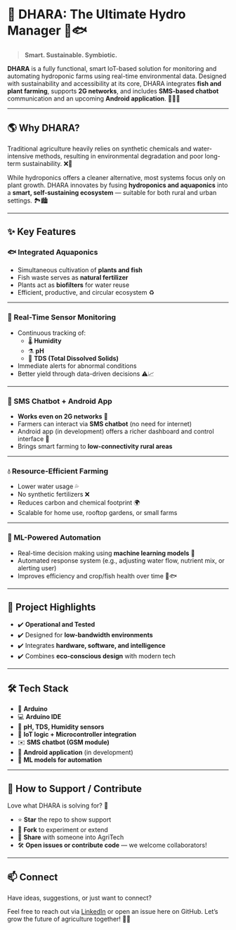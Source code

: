 # 🌿 DHARA: The Ultimate Hydro Manager 🌊🐟

> **Smart. Sustainable. Symbiotic.**

**DHARA** is a fully functional, smart IoT-based solution for monitoring and automating hydroponic farms using real-time environmental data. Designed with sustainability and accessibility at its core, DHARA integrates **fish and plant farming**, supports **2G networks**, and includes **SMS-based chatbot** communication and an upcoming **Android application**. 🌱📡📲

---

## 🌎 Why DHARA?

Traditional agriculture heavily relies on synthetic chemicals and water-intensive methods, resulting in environmental degradation and poor long-term sustainability. ❌🌾

While hydroponics offers a cleaner alternative, most systems focus only on plant growth. DHARA innovates by fusing **hydroponics and aquaponics** into a **smart, self-sustaining ecosystem** — suitable for both rural and urban settings. 🏞️🏙️

---

## ✨ Key Features

### 🐟 Integrated Aquaponics
- Simultaneous cultivation of **plants and fish**
- Fish waste serves as **natural fertilizer**
- Plants act as **biofilters** for water reuse
- Efficient, productive, and circular ecosystem ♻️

---

### 📡 Real-Time Sensor Monitoring
- Continuous tracking of:
  - 🌡️ **Humidity**
  - ⚗️ **pH**
  - 🧪 **TDS (Total Dissolved Solids)**
- Immediate alerts for abnormal conditions
- Better yield through data-driven decisions ⚠️📈

---

### 📲 SMS Chatbot + Android App
- **Works even on 2G networks** 🚦
- Farmers can interact via **SMS chatbot** (no need for internet)
- Android app (in development) offers a richer dashboard and control interface 📱
- Brings smart farming to **low-connectivity rural areas**

---

### 💧 Resource-Efficient Farming
- Lower water usage 💦
- No synthetic fertilizers ❌
- Reduces carbon and chemical footprint 🌍
- Scalable for home use, rooftop gardens, or small farms

---

### 🤖 ML-Powered Automation
- Real-time decision making using **machine learning models** 🧠
- Automated response system (e.g., adjusting water flow, nutrient mix, or alerting user)
- Improves efficiency and crop/fish health over time 🌾🐟

---

## 🎯 Project Highlights

- ✔️ **Operational and Tested**
- ✔️ Designed for **low-bandwidth environments**
- ✔️ Integrates **hardware, software, and intelligence**
- ✔️ Combines **eco-conscious design** with modern tech

---

## 🛠️ Tech Stack

- 🔌 **Arduino**
- 💻 **Arduino IDE**
- 🧪 **pH, TDS, Humidity sensors**
- 📡 **IoT logic + Microcontroller integration**
- ✉️ **SMS chatbot (GSM module)**
- 📲 **Android application** (in development)
- 🧠 **ML models for automation**

---

## 🚀 How to Support / Contribute

Love what DHARA is solving for? 💚

- ⭐ **Star** the repo to show support  
- 🍴 **Fork** to experiment or extend  
- 📢 **Share** with someone into AgriTech  
- 🛠️ **Open issues or contribute code** — we welcome collaborators!

---

## 📫 Connect

Have ideas, suggestions, or just want to connect?

Feel free to reach out via [LinkedIn](#https://www.linkedin.com/in/tejashviraj19/) or open an issue here on GitHub. Let’s grow the future of agriculture together! 🤝🌱
